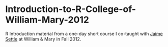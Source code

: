 # Introduction-to-R-College-of-William-Mary-2012
R Introduction material from a one-day short course I co-taught with [Jaime Settle](https://jsettle.people.wm.edu/) at William & Mary in Fall 2012.
